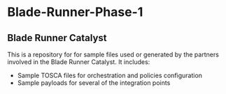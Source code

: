 # Blade-Runner-Phase-1

Blade Runner Catalyst
---------------------
This is a repository for for sample files used or generated by the partners involved in the Blade Runner Catalyst.
It includes:
* Sample TOSCA files for orchestration and policies configuration
* Sample payloads for several of the integration points
